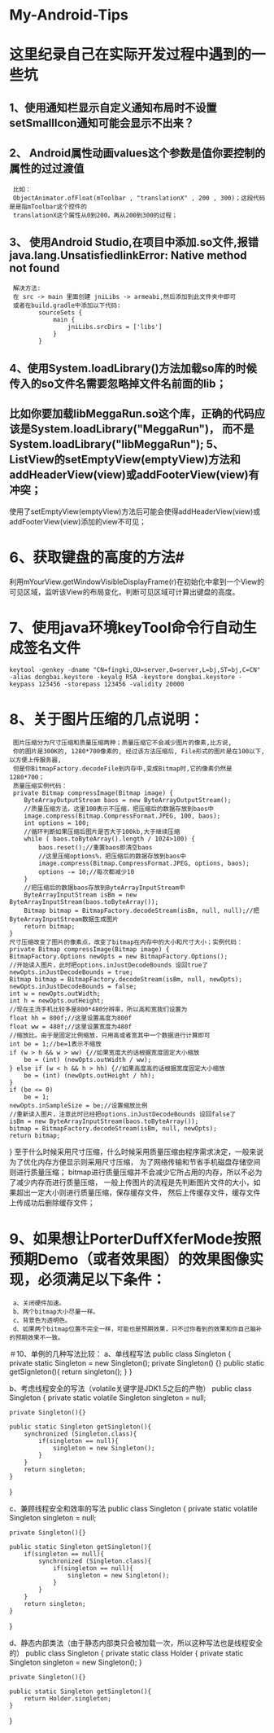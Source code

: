 # My-Android-Tips
这里纪录自己在实际开发过程中遇到的一些坑
========================================

1、使用通知栏显示自定义通知布局时不设置setSmallIcon通知可能会显示不出来？
-------------------------------------------------------------------------
2、 Android属性动画values这个参数是值你要控制的属性的过过渡值
--------------------------------------------------------------------
     比如：
     ObjectAnimator.ofFloat(mToolbar , "translationX" , 200 , 300)；这段代码是是指mToolbar这个控件的
     translationX这个属性从0到200，再从200到300的过程；
3、  使用Android Studio,在项目中添加.so文件,报错java.lang.UnsatisfiedlinkError: Native method not found
-------------------------------------------------------------------------------------------------------
     解决方法: 
     在 src -> main 里面创建 jniLibs -> armeabi,然后添加到此文件夹中即可 
     或者在build.gradle中添加以下代码:  
            sourceSets { 
                main {
                    jniLibs.srcDirs = ['libs']
                }
            }
4、使用System.loadLibrary()方法加载so库的时候传入的so文件名需要忽略掉文件名前面的lib；
-------------------------------------------------------------------------------------
   比如你要加载libMeggaRun.so这个库，正确的代码应该是System.loadLibrary("MeggaRun")，
   而不是System.loadLibrary("libMeggaRun");
5、ListView的setEmptyView(emptyView)方法和addHeaderView(view)或addFooterView(view)有冲突；
----------------------------------------------------------------------------------------------
   使用了setEmptyView(emptyView)方法后可能会使得addHeaderView(view)或addFooterView(view)添加的view不可见；
   
# 6、获取键盘的高度的方法#

  利用mYourView.getWindowVisibleDisplayFrame(r)在初始化中拿到一个View的可见区域，监听该View的布局变化，判断可见区域可计算出键盘的高度。
# 7、使用java环境keyTool命令行自动生成签名文件
    keytool -genkey -dname "CN=fingki,OU=server,O=server,L=bj,ST=bj,C=CN" -alias dongbai.keystore -keyalg RSA -keystore dongbai.keystore -keypass 123456 -storepass 123456 -validity 20000
  
# 8、关于图片压缩的几点说明：
     图片压缩分为尺寸压缩和质量压缩两种；质量压缩它不会减少图片的像素,比方说, 
     你的图片是300K的, 1280*700像素的, 经过该方法压缩后, File形式的图片是在100以下, 以方便上传服务器, 
     但是你BitmapFactory.decodeFile到内存中,变成Bitmap时,它的像素仍然是1280*700；
     质量压缩实例代码：
     private Bitmap compressImage(Bitmap image) {  
        ByteArrayOutputStream baos = new ByteArrayOutputStream();  
        //质量压缩方法，这里100表示不压缩，把压缩后的数据存放到baos中  
        image.compress(Bitmap.CompressFormat.JPEG, 100, baos);
        int options = 100;  
        //循环判断如果压缩后图片是否大于100kb,大于继续压缩 
        while ( baos.toByteArray().length / 1024>100) {          
            baos.reset();//重置baos即清空baos  
            //这里压缩options%，把压缩后的数据存放到baos中 
            image.compress(Bitmap.CompressFormat.JPEG, options, baos); 
            options -= 10;//每次都减少10  
        }  
        //把压缩后的数据baos存放到ByteArrayInputStream中 
        ByteArrayInputStream isBm = new ByteArrayInputStream(baos.toByteArray()); 
        Bitmap bitmap = BitmapFactory.decodeStream(isBm, null, null);//把ByteArrayInputStream数据生成图片  
        return bitmap;  
    }
    尺寸压缩改变了图片的像素点，改变了bitmap在内存中的大小和尺寸大小；实例代码：
    private Bitmap compressImage(Bitmap image) {
    BitmapFactory.Options newOpts = new BitmapFactory.Options();  
    //开始读入图片，此时把options.inJustDecodeBounds 设回true了  
    newOpts.inJustDecodeBounds = true;  
    Bitmap bitmap = BitmapFactory.decodeStream(isBm, null, newOpts);  
    newOpts.inJustDecodeBounds = false;  
    int w = newOpts.outWidth;  
    int h = newOpts.outHeight;  
    //现在主流手机比较多是800*480分辨率，所以高和宽我们设置为  
    float hh = 800f;//这里设置高度为800f  
    float ww = 480f;//这里设置宽度为480f  
    //缩放比。由于是固定比例缩放，只用高或者宽其中一个数据进行计算即可  
    int be = 1;//be=1表示不缩放  
    if (w > h && w > ww) {//如果宽度大的话根据宽度固定大小缩放  
        be = (int) (newOpts.outWidth / ww);  
    } else if (w < h && h > hh) {//如果高度高的话根据宽度固定大小缩放  
        be = (int) (newOpts.outHeight / hh);  
    }  
    if (be <= 0)  
        be = 1;  
    newOpts.inSampleSize = be;//设置缩放比例  
    //重新读入图片，注意此时已经把options.inJustDecodeBounds 设回false了  
    isBm = new ByteArrayInputStream(baos.toByteArray());  
    bitmap = BitmapFactory.decodeStream(isBm, null, newOpts);  
    return bitmap;
   }
   至于什么时候采用尺寸压缩，什么时候采用质量压缩由程序需求决定，一般来说为了优化内存方便显示则采用尺寸压缩，
   为了网络传输和节省手机磁盘存储空间则进行质量压缩；
   bitmap进行质量压缩并不会减少它所占用的内存，所以不必为了减少内存而进行质量压缩，
   一般上传图片的流程是先判断图片文件的大小，如果超出一定大小则进行质量压缩，保存缓存文件，
   然后上传缓存文件，缓存文件上传成功后删除缓存文件；

# 9、如果想让PorterDuffXferMode按照预期Demo（或者效果图）的效果图像实现，必须满足以下条件：
     a、关闭硬件加速。
     b、两个bitmap大小尽量一样。
     c、背景色为透明色。
     d、如果两个bitmap位置不完全一样，可能也是预期效果，只不过你看到的效果和你自己脑补的预期效果不一致。
     
＃10、单例的几种写法比较：
     a、单线程写法
public class Singleton {   
    private static Singleton = new Singleton();
    private Singleton() {}
    public static getSignleton(){
        return singleton();
    }
}

b、考虑线程安全的写法（volatile关键字是JDK1.5之后的产物）
public class Singleton {
    private static volatile Singleton singleton = null;
 
    private Singleton(){}
 
    public static Singleton getSingleton(){
        synchronized (Singleton.class){
            if(singleton == null){
                singleton = new Singleton();
            }
        }
        return singleton;
    }    
}

c、兼顾线程安全和效率的写法
public class Singleton {
    private static volatile Singleton singleton = null;
    
    private Singleton(){}
    
    public static Singleton getSingleton(){
        if(singleton == null){
            synchronized (Singleton.class){
                if(singleton == null){
                    singleton = new Singleton();
                }
            }
        }
        return singleton;
    }    
}

d、静态内部类法（由于静态内部类只会被加载一次，所以这种写法也是线程安全的）
public class Singleton {
    private static class Holder {
        private static Singleton singleton = new Singleton();
    }
    
    private Singleton(){}
        
    public static Singleton getSingleton(){
        return Holder.singleton;
    }
}

